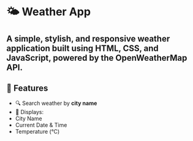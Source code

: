 #  🌤️ Weather App
A **simple**, **stylish**, and **responsive** weather application built using **HTML**, **CSS**, and **JavaScript**, powered by the **OpenWeatherMap API**.
---
## 🚀 Features
- 🔍 Search weather by **city name**
- 📍 Displays:
- City Name
- Current Date & Time
- Temperature (°C)
